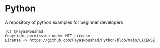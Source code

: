 # Python

A repository of python examples for beginner developers

```
(C) @FayasNoushad
Copyright permission under MIT License
License -> https://github.com/FayasNoushad/Python/blob/main/LICENSE
```
